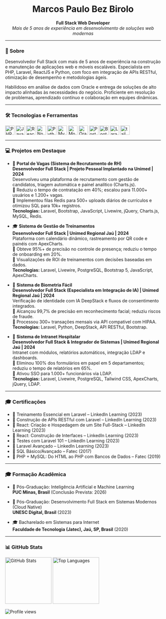 <h1 align="center">Marcos Paulo Bez Birolo</h1>

<p align="center">
  <b>Full Stack Web Developer</b><br>
  <i>Mais de 5 anos de experiência em desenvolvimento de soluções web modernas</i>
</p>

---

### 🚀 Sobre

Desenvolvedor Full Stack com mais de 5 anos de experiência na construção e manutenção de aplicações web e móveis escaláveis. Especialista em PHP, Laravel, ReactJS e Python, com foco em integração de APIs RESTful, otimização de desempenho e metodologias ágeis.

Habilidoso em análise de dados com Oracle e entrega de soluções de alto impacto alinhadas às necessidades do negócio. Proficiente em resolução de problemas, aprendizado contínuo e colaboração em equipes dinâmicas.

---


### 🛠️ Tecnologias e Ferramentas

<p align="left">
  <img src="https://cdn.jsdelivr.net/gh/devicons/devicon/icons/php/php-original.svg" height="30" alt="PHP"/>
  <img src="https://cdn.jsdelivr.net/gh/devicons/devicon/icons/javascript/javascript-original.svg" height="30" alt="JavaScript"/>
  <img src="https://cdn.jsdelivr.net/gh/devicons/devicon/icons/react/react-original.svg" height="30" alt="ReactJS"/>
  <img src="https://cdn.jsdelivr.net/gh/devicons/devicon/icons/nodejs/nodejs-original.svg" height="30" alt="NodeJS"/>
  <img src="https://cdn.jsdelivr.net/gh/devicons/devicon/icons/python/python-original.svg" height="30" alt="Python"/>
  <img src="https://cdn.jsdelivr.net/gh/devicons/devicon/icons/mysql/mysql-original.svg" height="30" alt="MySQL"/>
  <img src="https://cdn.jsdelivr.net/gh/devicons/devicon/icons/mongodb/mongodb-original.svg" height="30" alt="MongoDB"/>
  <img src="https://cdn.jsdelivr.net/gh/devicons/devicon/icons/oracle/oracle-original.svg" height="30" alt="Oracle"/>
  <img src="https://cdn.jsdelivr.net/gh/devicons/devicon/icons/postgresql/postgresql-original.svg" height="30" alt="PostgreSQL"/>
  <img src="https://cdn.jsdelivr.net/gh/devicons/devicon/icons/bootstrap/bootstrap-original.svg" height="30" alt="Bootstrap"/>
  <img src="https://cdn.jsdelivr.net/gh/devicons/devicon/icons/laravel/laravel-original.svg" height="30" alt="Laravel"/>
  <img src="https://cdn.jsdelivr.net/gh/devicons/devicon/icons/tailwind/tailwind-original" height="30" alt="tailwild"/>
</p>


---

### 💻 Projetos em Destaque

- 🧩 **Portal de Vagas (Sistema de Recrutamento de RH)**  
  **Desenvolvedor Full Stack | Projeto Pessoal Implantado na Unimed | 2024**  
  Desenvolveu uma plataforma de recrutamento com gestão de candidatos, triagem automática e painel analítico (Charts.js).  
  🔹 Reduziu o tempo de contratação em 40%; escalou para 11.000+ usuários e 1.200+ vagas.  
  🔹 Implementou filas Redis para 500+ uploads diários de currículos e otimizou SQL para 10k+ registros.  
  **Tecnologias:** Laravel, Bootstrap, JavaScript, Livewire, jQuery, Charts.js, MySQL, Redis.

- 🎓 **Sistema de Gestão de Treinamentos**  
  **Desenvolvedor Full Stack | Unimed Regional Jaú | 2024**  
  Plataforma com calendário dinâmico, rastreamento por QR code e painéis com ApexCharts.  
  🔹 Obteve 95%+ de precisão no controle de presença; reduziu o tempo de onboarding em 20%.  
  🔹 Visualizações de ROI de treinamentos com decisões baseadas em dados.  
  **Tecnologias:** Laravel, Livewire, PostgreSQL, Bootstrap 5, JavaScript, ApexCharts.

- 🧠 **Sistema de Biometria Fácil**  
  **Desenvolvedor Full Stack (Especialista em Integração de IA) | Unimed Regional Jaú | 2024**  
  Verificação de identidade com IA DeepStack e fluxos de consentimento integrados.  
  🔹 Alcançou 99,7% de precisão em reconhecimento facial; reduziu riscos de fraude.  
  🔹 Processou 300+ transações mensais via API compatível com HIPAA.  
  **Tecnologias:** Laravel, Python, DeepStack, API RESTful, Bootstrap.

- 🏥 **Sistema de Intranet Hospitalar**  
  **Desenvolvedor Full Stack & Integrador de Sistemas | Unimed Regional Jaú | 2024**  
  Intranet com módulos, relatórios automáticos, integração LDAP e dashboards.  
  🔹 Eliminou 100% dos formulários em papel em 5 departamentos; reduziu o tempo de relatórios em 65%.  
  🔹 Ativou SSO para 1.000+ funcionários via LDAP.  
  **Tecnologias:** Laravel, Livewire, PostgreSQL, Tailwind CSS, ApexCharts, jQuery, LDAP.

---

### 🎓 Certificações

- 🏅 Treinamento Essencial em Laravel – LinkedIn Learning (2023)  
- 🏅 Construção de APIs RESTful com Laravel – LinkedIn Learning (2023)  
- 🏅 React: Criação e Hospedagem de um Site Full-Stack – LinkedIn Learning (2023)  
- 🏅 React: Construção de Interfaces – LinkedIn Learning (2023)  
- 🏅 Testes com Laravel 101 – LinkedIn Learning (2023)  
- 🏅 Laravel Avançado – LinkedIn Learning (2023)  
- 🏅 SQL Básico/Avançado – Fatec (2017)  
- 🏅 PHP + MySQL: Do HTML ao PHP com Bancos de Dados – Fatec (2019)

---

### 🎓 Formação Acadêmica

- 📘 Pós-Graduação: Inteligência Artificial e Machine Learning  
  **PUC Minas, Brasil** (Conclusão Prevista: 2026)

- 📘 Pós-Graduação: Desenvolvimento Full Stack em Sistemas Modernos (Cloud Native)  
  **UNESC Digital, Brasil** (2023)

- 🎓 Bacharelado em Sistemas para Internet  
  **Faculdade de Tecnologia (Jatec), Jaú, SP, Brasil** (2020)

---

### 📊 GitHub Stats

<p align="left">
  <img src="https://github-readme-stats.vercel.app/api?username=marcospaulobez&show_icons=true&theme=default" alt="GitHub Stats" height="150"/>
  <img src="https://github-readme-stats.vercel.app/api/top-langs/?username=marcospaulobez&layout=compact&theme=default" alt="Top Languages" height="150"/>
</p>

<p align="left">
  <img src="https://komarev.com/ghpvc/?username=marcospaulobez&color=blue" alt="Profile views"/>
</p>
